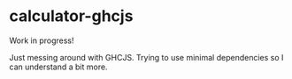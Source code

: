 # calculator-ghcjs

Work in progress!

Just messing around with GHCJS. Trying to use minimal dependencies so I can understand a bit more.
